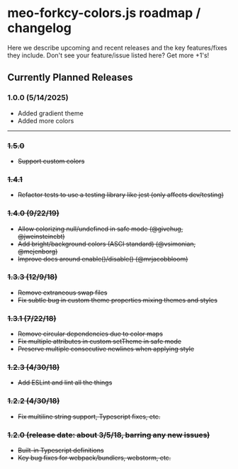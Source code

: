 # meo-forkcy-colors.js roadmap / changelog

Here we describe upcoming and recent releases and the key features/fixes they include.  Don't see your feature/issue listed here?  Get more +1's!

## Currently Planned Releases

### 1.0.0 (5/14/2025)
* Added gradient theme
* Added more colors
---

### ~~1.5.0~~
 * ~~Support custom colors~~

### ~~1.4.1~~
 * ~~Refactor tests to use a testing library like jest (only affects dev/testing)~~

### ~~1.4.0 (9/22/19)~~
 * ~~Allow colorizing null/undefined in safe mode (@givehug, @jweinsteincbt)~~
 * ~~Add bright/background colors (ASCI standard) (@vsimonian, @mejenborg)~~
 * ~~Improve docs around enable()/disable() (@mrjacobbloom)~~

### ~~1.3.3 (12/9/18)~~

 * ~~Remove extraneous swap files~~
 * ~~Fix subtle bug in custom theme properties mixing themes and styles~~

### ~~1.3.1 (7/22/18)~~

 * ~~Remove circular dependencies due to color maps~~
 * ~~Fix multiple attributes in custom setTheme in safe mode~~
 * ~~Preserve multiple consecutive newlines when applying style~~

### ~~1.2.3 (4/30/18)~~
 * ~~Add ESLint and lint all the things~~

### ~~1.2.2 (4/30/18)~~
 * ~~Fix multiline string support, Typescript fixes, etc.~~

### ~~1.2.0 (release date: about 3/5/18, barring any new issues)~~
 * ~~Built-in Typescript definitions~~
 * ~~Key bug fixes for webpack/bundlers, webstorm, etc.~~
 
